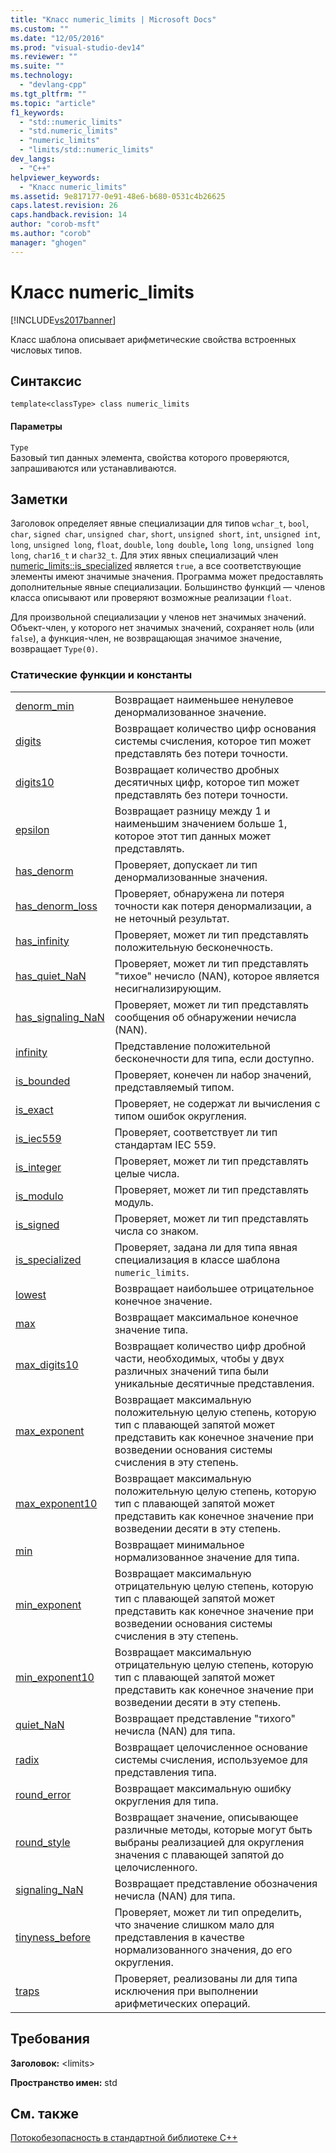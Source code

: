 ```yaml
---
title: "Класс numeric_limits | Microsoft Docs"
ms.custom: ""
ms.date: "12/05/2016"
ms.prod: "visual-studio-dev14"
ms.reviewer: ""
ms.suite: ""
ms.technology: 
  - "devlang-cpp"
ms.tgt_pltfrm: ""
ms.topic: "article"
f1_keywords: 
  - "std::numeric_limits"
  - "std.numeric_limits"
  - "numeric_limits"
  - "limits/std::numeric_limits"
dev_langs: 
  - "C++"
helpviewer_keywords: 
  - "Класс numeric_limits"
ms.assetid: 9e817177-0e91-48e6-b680-0531c4b26625
caps.latest.revision: 26
caps.handback.revision: 14
author: "corob-msft"
ms.author: "corob"
manager: "ghogen"
---
```

# Класс numeric_limits
[!INCLUDE[vs2017banner](../assembler/inline/includes/vs2017banner.md)]

Класс шаблона описывает арифметические свойства встроенных числовых типов.  
  
## Синтаксис  
  
```  
template<classType> class numeric_limits  
```  
  
#### Параметры  
 `Type`  
 Базовый тип данных элемента, свойства которого проверяются, запрашиваются или устанавливаются.  
  
## Заметки  
 Заголовок определяет явные специализации для типов `wchar_t`, `bool`, `char`, `signed char`, `unsigned char`, `short`, `unsigned short`, `int`, `unsigned int`, `long`, `unsigned long`, `float`, `double`, `long double`**,** `long long`, `unsigned long long`, `char16_t` и `char32_t`. Для этих явных специализаций член [numeric\_limits::is\_specialized](../Topic/numeric_limits::is_specialized.md) является `true`, а все соответствующие элементы имеют значимые значения. Программа может предоставлять дополнительные явные специализации. Большинство функций — членов класса описывают или проверяют возможные реализации `float`.  
  
 Для произвольной специализации у членов нет значимых значений. Объект\-член, у которого нет значимых значений, сохраняет ноль \(или `false`\), а функция\-член, не возвращающая значимое значение, возвращает `Type(0)`.  
  
### Статические функции и константы  
  
|||  
|-|-|  
|[denorm\_min](../Topic/numeric_limits::denorm_min.md)|Возвращает наименьшее ненулевое денормализованное значение.|  
|[digits](../Topic/numeric_limits::digits.md)|Возвращает количество цифр основания системы счисления, которое тип может представлять без потери точности.|  
|[digits10](../Topic/numeric_limits::digits10.md)|Возвращает количество дробных десятичных цифр, которое тип может представлять без потери точности.|  
|[epsilon](../Topic/numeric_limits::epsilon.md)|Возвращает разницу между 1 и наименьшим значением больше 1, которое этот тип данных может представлять.|  
|[has\_denorm](../Topic/numeric_limits::has_denorm.md)|Проверяет, допускает ли тип денормализованные значения.|  
|[has\_denorm\_loss](../Topic/numeric_limits::has_denorm_loss.md)|Проверяет, обнаружена ли потеря точности как потеря денормализации, а не неточный результат.|  
|[has\_infinity](../Topic/numeric_limits::has_infinity.md)|Проверяет, может ли тип представлять положительную бесконечность.|  
|[has\_quiet\_NaN](../Topic/numeric_limits::has_quiet_NaN.md)|Проверяет, может ли тип представлять "тихое" нечисло \(NAN\), которое является несигнализирующим.|  
|[has\_signaling\_NaN](../Topic/numeric_limits::has_signaling_NaN.md)|Проверяет, может ли тип представлять сообщения об обнаружении нечисла \(NAN\).|  
|[infinity](../Topic/numeric_limits::infinity.md)|Представление положительной бесконечности для типа, если доступно.|  
|[is\_bounded](../Topic/numeric_limits::is_bounded.md)|Проверяет, конечен ли набор значений, представляемый типом.|  
|[is\_exact](../Topic/numeric_limits::is_exact.md)|Проверяет, не содержат ли вычисления с типом ошибок округления.|  
|[is\_iec559](../Topic/numeric_limits::is_iec559.md)|Проверяет, соответствует ли тип стандартам IEC 559.|  
|[is\_integer](../Topic/numeric_limits::is_integer.md)|Проверяет, может ли тип представлять целые числа.|  
|[is\_modulo](../Topic/numeric_limits::is_modulo.md)|Проверяет, может ли тип представлять модуль.|  
|[is\_signed](../Topic/numeric_limits::is_signed.md)|Проверяет, может ли тип представлять числа со знаком.|  
|[is\_specialized](../Topic/numeric_limits::is_specialized.md)|Проверяет, задана ли для типа явная специализация в классе шаблона `numeric_limits`.|  
|[lowest](../Topic/numeric_limits::lowest.md)|Возвращает наибольшее отрицательное конечное значение.|  
|[max](../Topic/numeric_limits::max.md)|Возвращает максимальное конечное значение типа.|  
|[max\_digits10](../Topic/numeric_limits::max_digits10.md)|Возвращает количество цифр дробной части, необходимых, чтобы у двух различных значений типа были уникальные десятичные представления.|  
|[max\_exponent](../Topic/numeric_limits::max_exponent.md)|Возвращает максимальную положительную целую степень, которую тип с плавающей запятой может представить как конечное значение при возведении основания системы счисления в эту степень.|  
|[max\_exponent10](../Topic/numeric_limits::max_exponent10.md)|Возвращает максимальную положительную целую степень, которую тип с плавающей запятой может представить как конечное значение при возведении десяти в эту степень.|  
|[min](../Topic/numeric_limits::min.md)|Возвращает минимальное нормализованное значение для типа.|  
|[min\_exponent](../Topic/numeric_limits::min_exponent.md)|Возвращает максимальную отрицательную целую степень, которую тип с плавающей запятой может представить как конечное значение при возведении основания системы счисления в эту степень.|  
|[min\_exponent10](../Topic/numeric_limits::min_exponent10.md)|Возвращает максимальную отрицательную целую степень, которую тип с плавающей запятой может представить как конечное значение при возведении десяти в эту степень.|  
|[quiet\_NaN](../Topic/numeric_limits::quiet_NaN.md)|Возвращает представление "тихого" нечисла \(NAN\) для типа.|  
|[radix](../Topic/numeric_limits::radix.md)|Возвращает целочисленное основание системы счисления, используемое для представления типа.|  
|[round\_error](../Topic/numeric_limits::round_error.md)|Возвращает максимальную ошибку округления для типа.|  
|[round\_style](../Topic/numeric_limits::round_style.md)|Возвращает значение, описывающее различные методы, которые могут быть выбраны реализацией для округления значения с плавающей запятой до целочисленного.|  
|[signaling\_NaN](../Topic/numeric_limits::signaling_NaN.md)|Возвращает представление обозначения нечисла \(NAN\) для типа.|  
|[tinyness\_before](../Topic/numeric_limits::tinyness_before.md)|Проверяет, может ли тип определить, что значение слишком мало для представления в качестве нормализованного значения, до его округления.|  
|[traps](../Topic/numeric_limits::traps.md)|Проверяет, реализованы ли для типа исключения при выполнении арифметических операций.|  
  
## Требования  
 **Заголовок:** \<limits\>  
  
 **Пространство имен:** std  
  
## См. также  
 [Потокобезопасность в стандартной библиотеке C\+\+](../standard-library/thread-safety-in-the-cpp-standard-library.md)